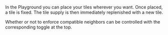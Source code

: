 In the Playground you can place your tiles wherever you want.
Once placed, a tile is fixed. The tile supply is then immediately replenished with a new tile.

Whether or not to enforce compatible neighbors can be controlled with the corresponding 
toggle at the top.